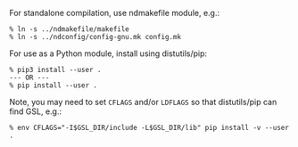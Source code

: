 For standalone compilation, use ndmakefile module, e.g.:

```
% ln -s ../ndmakefile/makefile
% ln -s ../ndconfig/config-gnu.mk config.mk
```

For use as a Python module, install using distutils/pip:

```
% pip3 install --user .
--- OR ---
% pip install --user .
```

Note, you may need to set `CFLAGS` and/or `LDFLAGS` so that
distutils/pip can find GSL, e.g.:
```
% env CFLAGS="-I$GSL_DIR/include -L$GSL_DIR/lib" pip install -v --user .
```
